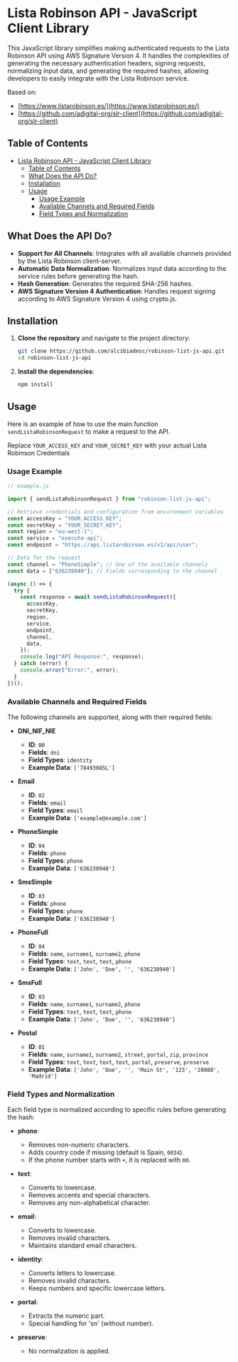 # Lista Robinson API - JavaScript Client Library

This JavaScript library simplifies making authenticated requests to the Lista Robinson API using AWS Signature Version 4. It handles the complexities of generating the necessary authentication headers, signing requests, normalizing input data, and generating the required hashes, allowing developers to easily integrate with the Lista Robinson service.

Based on:

- [https://www.listarobinson.es/](https://www.listarobinson.es/)
- [https://github.com/adigital-org/slr-client](https://github.com/adigital-org/slr-client)

## Table of Contents

- [Lista Robinson API - JavaScript Client Library](#lista-robinson-api---javascript-client-library)
  - [Table of Contents](#table-of-contents)
  - [What Does the API Do?](#what-does-the-api-do)
  - [Installation](#installation)
  - [Usage](#usage)
    - [Usage Example](#usage-example)
    - [Available Channels and Required Fields](#available-channels-and-required-fields)
    - [Field Types and Normalization](#field-types-and-normalization)

## What Does the API Do?

- **Support for All Channels**: Integrates with all available channels provided by the Lista Robinson client-server.
- **Automatic Data Normalization**: Normalizes input data according to the service rules before generating the hash.
- **Hash Generation**: Generates the required SHA-256 hashes.
- **AWS Signature Version 4 Authentication**: Handles request signing according to AWS Signature Version 4 using crypto.js.

## Installation

1. **Clone the repository** and navigate to the project directory:

   ```bash
   git clone https://github.com/alcibiadesc/robinson-list-js-api.git
   cd robinson-list-js-api
   ```

2. **Install the dependencies**:

   ```bash
   npm install
   ```

## Usage

Here is an example of how to use the main function `sendListaRobinsonRequest` to make a request to the API.

Replace `YOUR_ACCESS_KEY` and `YOUR_SECRET_KEY` with your actual Lista Robinson Credentials

### Usage Example

```javascript
// example.js

import { sendListaRobinsonRequest } from "robinson-list-js-api";

// Retrieve credentials and configuration from environment variables
const accessKey = "YOUR_ACCESS_KEY";
const secretKey = "YOUR_SECRET_KEY";
const region = "eu-west-1";
const service = "execute-api";
const endpoint = "https://api.listarobinson.es/v1/api/user";

// Data for the request
const channel = "PhoneSimple"; // One of the available channels
const data = ["636238940"]; // Fields corresponding to the channel

(async () => {
  try {
    const response = await sendListaRobinsonRequest({
      accessKey,
      secretKey,
      region,
      service,
      endpoint,
      channel,
      data,
    });
    console.log("API Response:", response);
  } catch (error) {
    console.error("Error:", error);
  }
})();
```

### Available Channels and Required Fields

The following channels are supported, along with their required fields:

- **DNI_NIF_NIE**

  - **ID**: `00`
  - **Fields**: `dni`
  - **Field Types**: `identity`
  - **Example Data**: `['78493085L']`

- **Email**

  - **ID**: `02`
  - **Fields**: `email`
  - **Field Types**: `email`
  - **Example Data**: `['example@example.com']`

- **PhoneSimple**

  - **ID**: `04`
  - **Fields**: `phone`
  - **Field Types**: `phone`
  - **Example Data**: `['636238940']`

- **SmsSimple**

  - **ID**: `03`
  - **Fields**: `phone`
  - **Field Types**: `phone`
  - **Example Data**: `['636238940']`

- **PhoneFull**

  - **ID**: `04`
  - **Fields**: `name`, `surname1`, `surname2`, `phone`
  - **Field Types**: `text`, `text`, `text`, `phone`
  - **Example Data**: `['John', 'Doe', '', '636238940']`

- **SmsFull**

  - **ID**: `03`
  - **Fields**: `name`, `surname1`, `surname2`, `phone`
  - **Field Types**: `text`, `text`, `text`, `phone`
  - **Example Data**: `['John', 'Doe', '', '636238940']`

- **Postal**
  - **ID**: `01`
  - **Fields**: `name`, `surname1`, `surname2`, `street`, `portal`, `zip`, `province`
  - **Field Types**: `text`, `text`, `text`, `text`, `portal`, `preserve`, `preserve`
  - **Example Data**: `['John', 'Doe', '', 'Main St', '123', '28080', 'Madrid']`

### Field Types and Normalization

Each field type is normalized according to specific rules before generating the hash:

- **phone**:

  - Removes non-numeric characters.
  - Adds country code if missing (default is Spain, `0034`).
  - If the phone number starts with `+`, it is replaced with `00`.

- **text**:

  - Converts to lowercase.
  - Removes accents and special characters.
  - Removes any non-alphabetical character.

- **email**:

  - Converts to lowercase.
  - Removes invalid characters.
  - Maintains standard email characters.

- **identity**:

  - Converts letters to lowercase.
  - Removes invalid characters.
  - Keeps numbers and specific lowercase letters.

- **portal**:

  - Extracts the numeric part.
  - Special handling for 'sn' (without number).

- **preserve**:
  - No normalization is applied.
